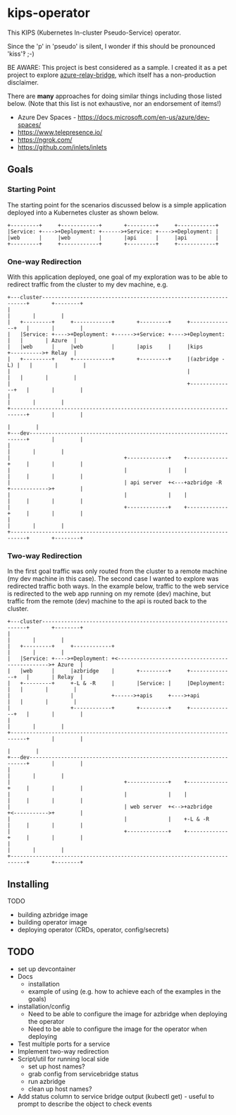 # kips-operator

This KIPS (Kubernetes In-cluster Pseudo-Service) operator.

Since the 'p' in 'pseudo' is silent, I wonder if this should be pronounced 'kiss'‽ ;-)

BE AWARE: This project is best considered as a sample. I created it as a pet project to explore [azure-relay-bridge](https://github.com/clemensv/azure-relay-bridge), which itself has a non-production disclaimer.

There are **many** approaches for doing similar things including those listed below. (Note that this list is not exhaustive, nor an endorsement of items!)

* Azure Dev Spaces - https://docs.microsoft.com/en-us/azure/dev-spaces/
* https://www.telepresence.io/
* https://ngrok.com/
* https://github.com/inlets/inlets

## Goals

### Starting Point

The starting point for the scenarios discussed below is a simple application deployed into a Kubernetes cluster as shown below.

```asciiart
+---------+     +------------+       +---------+     +------------+
|Service: +---->+Deployment: +------>+Service: +---->+Deployment: |
|web      |     |web         |       |api      |     |api         |
+---------+     +------------+       +---------+     +------------+
```

### One-way Redirection

With this application deployed, one goal of my exploration was to be able to redirect traffic from the cluster to my dev machine, e.g.

```asciiart
+---cluster-----------------------------------------------------------------+       +--------+
|                                                                           |       |        |
|   +---------+     +------------+       +---------+     +--------------+   |       |        |
|   |Service: +---->+Deployment: +------>+Service: +---->+Deployment:   |   |       | Azure  |
|   |web      |     |web         |       |apis     |     |kips          +---------->+ Relay  |
|   +---------+     +------------+       +---------+     |(azbridge -L) |   |       |        |
|                                                        |              |   |       |        |
|                                                        +--------------+   |       |        |
|                                                                           |       |        |
+---------------------------------------------------------------------------+       |        |
                                                                                    |        |
+---dev---------------------------------------------------------------------+       |        |
|                                                                           |       |        |
|                                    +-------------+    +-------------+     |       |        |
|                                    |             |    |             |     |       |        |
|                                    | api server  +<---+azbridge -R  +------------>+        |
|                                    |             |    |             |     |       |        |
|                                    +-------------+    +-------------+     |       |        |
|                                                                           |       |        |
+---------------------------------------------------------------------------+       +--------+
```

### Two-way Redirection

In the first goal traffic was only routed from the cluster to a remote machine (my dev machine in this case). The second case I wanted to explore was redirected traffic both ways. In the example below, traffic to the web service is redirected to the web app running on my remote (dev) machine, but traffic from the remote (dev) machine to the api is routed back to the cluster.

```asciiart
+---cluster-----------------------------------------------------------------+       +--------+
|                                                                           |       |        |
|   +---------+     +------------+                                          |       |        |
|   |Service: +---->+Deployment: +<------------------------------------------------>+ Azure  |
|   |web      |     |azbridge    |       +---------+     +--------------+   |       | Relay  |
|   +---------+     +-L & -R     |       |Service: |     |Deployment:   |   |       |        |
|                   |            +------>+apis     +---->+api           |   |       |        |
|                   +------------+       +---------+     +--------------+   |       |        |
|                                                                           |       |        |
+---------------------------------------------------------------------------+       |        |
                                                                                    |        |
+---dev---------------------------------------------------------------------+       |        |
|                                                                           |       |        |
|                                    +-------------+    +-------------+     |       |        |
|                                    |             |    |             |     |       |        |
|                                    | web server  +<-->+azbridge     +<----------->+        |
|                                    |             |    +-L & -R      |     |       |        |
|                                    +-------------+    +-------------+     |       |        |
|                                                                           |       |        |
+---------------------------------------------------------------------------+       +--------+
```

## Installing

TODO

* building azbridge image
* building operator image
* deploying operator (CRDs, operator, config/secrets)

## TODO

* set up devcontainer
* Docs
  * installation
  * example of using (e.g. how to achieve each of the examples in the goals)
* installation/config
  * Need to be able to configure the image for azbridge when deploying the operator
  * Need to be able to configure the image for the operator when deploying
* Test multiple ports for a service
* Implement two-way redirection
* Script/util for running local side
  * set up host names?
  * grab config from servicebridge status
  * run azbridge
  * clean up host names?
* Add status column to service bridge output (kubectl get) - useful to prompt to describe the object to check events
